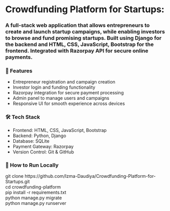 <h1>Crowdfunding Platform for Startups:</h1>
<h3>A full-stack web application that allows entrepreneurs to create and launch startup campaigns, while enabling investors to browse and fund promising startups. Built using Django for the backend and HTML, CSS, JavaScript, Bootstrap for the frontend. Integrated with Razorpay API for secure online payments.</h3>

<h3>🔧 Features</h3>
<ul>
  <li>Entrepreneur registration and campaign creation</li>
  <li>Investor login and funding functionality</li>
  <li>Razorpay integration for secure payment processing</li>
  <li>Admin panel to manage users and campaigns</li>
  <li>Responsive UI for smooth experience across devices</li>
</ul>

<h3>🛠️ Tech Stack</h3>
<ul>
  <li>Frontend: HTML, CSS, JavaScript, Bootstrap</li>
  <li>Backend: Python, Django</li>
  <li>Database: SQLite</li>
  <li>Payment Gateway: Razorpay</li>
  <li>Version Control: Git & GitHub</li>
</ul>

<h3>🚀 How to Run Locally</h3>
git clone https://github.com/Izma-Daudiya/Crowdfunding-Platform-for-Startups.git<br>
cd crowdfunding-platform<br>
pip install -r requirements.txt<br>
python manage.py migrate<br>
python manage.py runserver<br>
